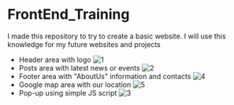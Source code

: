 # FrontEnd_Training
I made this repository to try to create a basic website. I will use this knowledge for my future websites and projects

- Header area with logo
![1](https://github.com/min4uk/FrontEnd_Training/assets/68245598/fbab74bc-fc7d-408c-b351-3567612aeb01)
- Posts area with latest news or events
![2](https://github.com/min4uk/FrontEnd_Training/assets/68245598/516501a8-34f2-409e-b39e-5eb47247ee10)
- Footer area with "AboutUs" information and contacts
![4](https://github.com/min4uk/FrontEnd_Training/assets/68245598/7def9efd-4f57-4b4c-a123-4583845ea384)
- Google map area with our location
![5](https://github.com/min4uk/FrontEnd_Training/assets/68245598/5373c838-361d-4bac-9e98-82232ac5ac26)
- Pop-up using simple JS script
![3](https://github.com/min4uk/FrontEnd_Training/assets/68245598/39761544-39c7-4683-9cbb-8729cb2675d7)
